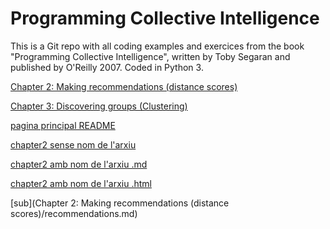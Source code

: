 # Programming Collective Intelligence

This is a Git repo with all coding examples and exercices from the book "Programming Collective Intelligence", written by Toby Segaran and published by O'Reilly 2007. Coded in Python 3.

[Chapter 2: Making recommendations (distance scores)](https://github.com/jantonz/CollectiveIntelligence/Chapter2/recommendations.md)

[Chapter 3:  Discovering groups (Clustering)](https://github.com/jantonz/CollectiveIntelligence/Chapter2/)

[pagina principal README](https://jantonz.github.io/CollectiveIntelligence/)

[chapter2 sense nom de l'arxiu](https://jantonz.github.io/CollectiveIntelligence/Chapter2/)


[chapter2 amb nom de l'arxiu .md](https://jantonz.github.io/CollectiveIntelligence/Chapter2/recommendations.md)

[chapter2 amb nom de l'arxiu .html](https://jantonz.github.io/CollectiveIntelligence/Chapter2/recommendations.html)

[sub](Chapter 2: Making recommendations (distance scores)/recommendations.md)

